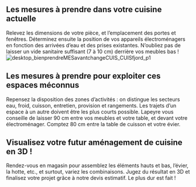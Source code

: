 ## Les mesures à prendre dans votre cuisine actuelle
Relevez les dimensions de votre pièce, et l’emplacement des portes et fenêtres. Déterminez ensuite la position de vos appareils électroménagers en fonction des arrivées d’eau et des prises existantes. N’oubliez pas de laisser un vide sanitaire suffisant (7 à 10 cm) derrière vos meubles bas !
![desktop_bienprendreMESavantchangeCUIS_CUISfjord_p1](//statics.lapeyre.fr/img/contrib/2bdd4da30020d9a9/desktop_bienprendreMESavantchangeCUIS_CUISfjord_p1.jpg)
##
## Les mesures à prendre pour exploiter ces espaces méconnus
Repensez la disposition des zones d’activités : on distingue les secteurs eau, froid, cuisson, entretien, provision et rangements. Les trajets d’un espace à un autre doivent être les plus courts possible. Lapeyre vous conseille de laisser 90 cm entre vos meubles et votre table, et devant votre électroménager. Comptez 80 cm entre la table de cuisson et votre évier.
## Visualisez votre futur aménagement de cuisine en 3D !
Rendez-vous en magasin pour assemblez les éléments hauts et bas, l’évier, la hotte, etc., et surtout, variez les combinaisons. Jugez du résultat en 3D et finalisez votre projet grâce à notre devis estimatif. Le plus dur est fait !